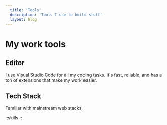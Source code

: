 ```yaml
---
  title: 'Tools'
  description: 'Tools I use to build stuff'
  layout: blog
---
```


# My work tools

## Editor

I use Visual Studio Code for all my coding tasks. It's fast, reliable, and has a ton of extensions that make my work easier.

## Tech Stack

Familiar with mainstream web stacks

::skills
::
